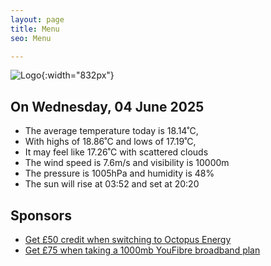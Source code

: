 ```yaml
---
layout: page
title: Menu
seo: Menu

---
```


![Logo](/images/logo.jpg){:width="832px"}

<!-- weather_marker starts -->
## On Wednesday, 04 June 2025

- The average temperature today is 18.14˚C,
- With highs of 18.86˚C and lows of 17.19˚C,
- It may feel like 17.26˚C with scattered clouds
- The wind speed is 7.6m/s and visibility is 10000m
- The pressure is 1005hPa and humidity is 48%
- The sun will rise at 03:52 and set at 20:20

<!-- weather_marker ends -->

## Sponsors

- [Get £50 credit when switching to Octopus Energy](https://bit.ly/3oD1nnS)
- [Get £75 when taking a 1000mb YouFibre broadband plan](https://aklam.io/91zWhU?)
